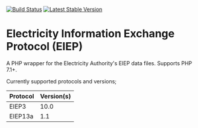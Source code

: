 [![Build Status](https://travis-ci.org/our-energy/eiep.svg?branch=master)](https://travis-ci.org/our-energy/eiep)
[![Latest Stable Version](https://poser.pugx.org/ourenergy/eiep/v/stable?format=flat)](https://packagist.org/packages/ourenergy/eiep)

# Electricity Information Exchange Protocol (EIEP)

A PHP wrapper for the Electricity Authority's EIEP data files. Supports PHP 7.1+.

Currently supported protocols and versions;

| Protocol  | Version(s) |
| ------------- | ------------- |
| EIEP3  | 10.0  |
| EIEP13a  | 1.1  |
